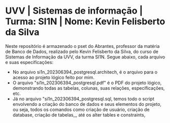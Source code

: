 # UVV | Sistemas de informação | Turma: SI1N | Nome: Kevin Felisberto da Silva
Neste repositório é armazenado o pset do Abrantes, professor da matéria de Banco de Dados, realizado pelo Kevin Felisberto da Silva, do curso de Sistemas de Informação da UVV, da turma SI1N. Segue abaixo, cada arquivo e suas especifícações:
* No arquivo si1n_202306394_postgresql.architech, é o arquivo para o acesso ao projeto lógico feito por mim.
* O arquivo "si1n_202306394_postgresql.pdf" é o PDF do projeto lógico, demonstrando todas as tabelas, colunas, suas relações, específicações, etc.
* Já no arquivo "si1n_202306394_postgresql.sql, temos todo o script envolvendo a criação do banco de dados e seus elementos do projeto, ou seja, todos os comandos como criação de usuário, criação de database, criação de tabelas,,, até os alter tables e constraints,

